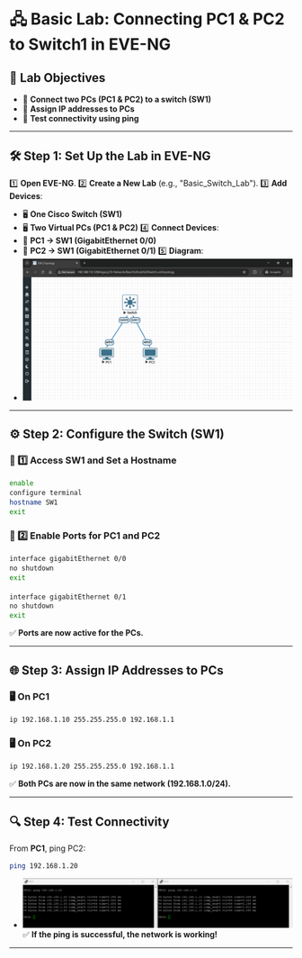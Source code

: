 # 🖧 Basic Lab: Connecting PC1 & PC2 to Switch1 in EVE-NG

## 🎯 Lab Objectives

- 📌 **Connect two PCs (PC1 & PC2) to a switch (SW1)**  
- 📌 **Assign IP addresses to PCs**  
- 📌 **Test connectivity using ping**

---

## 🛠 Step 1: Set Up the Lab in EVE-NG

1️⃣ **Open EVE-NG**.
2️⃣ **Create a New Lab** (e.g., "Basic_Switch_Lab").
3️⃣ **Add Devices**:
   - 🖥 **One Cisco Switch (SW1)**
   - 🖥 **Two Virtual PCs (PC1 & PC2)**
4️⃣ **Connect Devices**:
   - 🔌 **PC1 → SW1 (GigabitEthernet 0/0)**
   - 🔌 **PC2 → SW1 (GigabitEthernet 0/1)**
5️⃣ **Diagram**:
   - ![diagram](imgs/diagram.png)

---

## ⚙️ Step 2: Configure the Switch (SW1)

### 🔹 1️⃣ Access SW1 and Set a Hostname

```bash
enable
configure terminal
hostname SW1
exit
```

### 🔹 2️⃣ Enable Ports for PC1 and PC2

```bash
interface gigabitEthernet 0/0
no shutdown
exit

interface gigabitEthernet 0/1
no shutdown
exit
```

✅ **Ports are now active for the PCs.**

---

## 🌐 Step 3: Assign IP Addresses to PCs

### 🖥 **On PC1**

```bash
ip 192.168.1.10 255.255.255.0 192.168.1.1
```

### 🖥 **On PC2**

```bash
ip 192.168.1.20 255.255.255.0 192.168.1.1
```

✅ **Both PCs are now in the same network (192.168.1.0/24).**

---

## 🔍 Step 4: Test Connectivity

From **PC1**, ping PC2:

```bash
ping 192.168.1.20
```

- ![result](imgs/result.png)
✅ **If the ping is successful, the network is working!**

---
